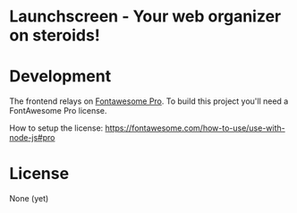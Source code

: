 # Launchscreen  - Your web organizer on steroids!

# Development

The frontend relays on [Fontawesome Pro](https://fontawesome.com/pro). To build this project you'll need a FontAwesome Pro license. 

How to setup the license:
https://fontawesome.com/how-to-use/use-with-node-js#pro

# License

None (yet)